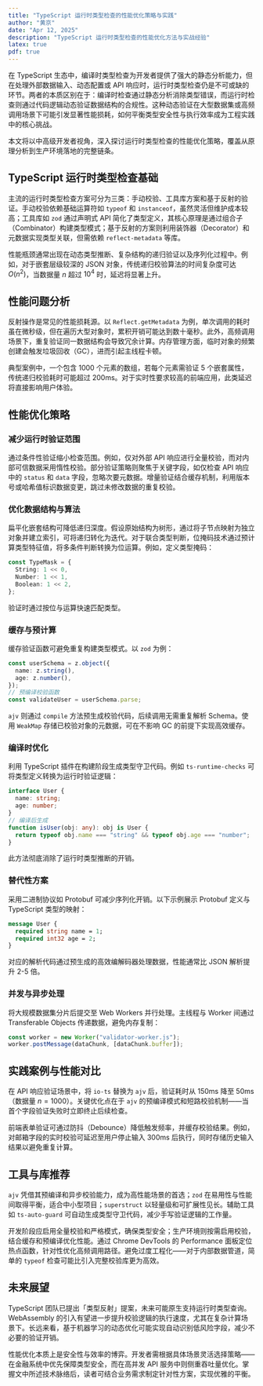 ```yaml
---
title: "TypeScript 运行时类型检查的性能优化策略与实践"
author: "黄京"
date: "Apr 12, 2025"
description: "TypeScript 运行时类型检查的性能优化方法与实战经验"
latex: true
pdf: true
---
```



在 TypeScript 生态中，编译时类型检查为开发者提供了强大的静态分析能力，但在处理外部数据输入、动态配置或 API 响应时，运行时类型检查仍是不可或缺的环节。两者的本质区别在于：编译时检查通过静态分析消除类型错误，而运行时检查则通过代码逻辑动态验证数据结构的合规性。这种动态验证在大型数据集或高频调用场景下可能引发显著性能损耗，如何平衡类型安全性与执行效率成为工程实践中的核心挑战。

本文将以中高级开发者视角，深入探讨运行时类型检查的性能优化策略，覆盖从原理分析到生产环境落地的完整链条。

## TypeScript 运行时类型检查基础

主流的运行时类型检查方案可分为三类：手动校验、工具库方案和基于反射的验证。手动校验依赖基础运算符如 `typeof` 和 `instanceof`，虽然灵活但维护成本较高；工具库如 `zod` 通过声明式 API 简化了类型定义，其核心原理是通过组合子（Combinator）构建类型模式；基于反射的方案则利用装饰器（Decorator）和元数据实现类型关联，但需依赖 `reflect-metadata` 等库。

性能瓶颈通常出现在动态类型推断、复杂结构的递归验证以及序列化过程中。例如，对于嵌套层级较深的 JSON 对象，传统递归校验算法的时间复杂度可达 $O(n^2)$，当数据量 $n$ 超过 $10^4$ 时，延迟将显著上升。

## 性能问题分析

反射操作是常见的性能损耗源。以 `Reflect.getMetadata` 为例，单次调用的耗时虽在微秒级，但在遍历大型对象时，累积开销可能达到数十毫秒。此外，高频调用场景下，重复验证同一数据结构会导致冗余计算。内存管理方面，临时对象的频繁创建会触发垃圾回收（GC），进而引起主线程卡顿。

典型案例中，一个包含 1000 个元素的数组，若每个元素需验证 5 个嵌套属性，传统递归校验耗时可能超过 200ms。对于实时性要求较高的前端应用，此类延迟将直接影响用户体验。

## 性能优化策略

### 减少运行时验证范围

通过条件性验证缩小检查范围。例如，仅对外部 API 响应进行全量校验，而对内部可信数据采用惰性校验。部分验证策略则聚焦于关键字段，如仅检查 API 响应中的 `status` 和 `data` 字段，忽略次要元数据。增量验证结合缓存机制，利用版本号或哈希值标识数据变更，跳过未修改数据的重复校验。

### 优化数据结构与算法

扁平化嵌套结构可降低递归深度。假设原始结构为树形，通过将子节点映射为独立对象并建立索引，可将递归转化为迭代。对于联合类型判断，位掩码技术通过预计算类型特征值，将多条件判断转换为位运算。例如，定义类型掩码：

```typescript
const TypeMask = {
  String: 1 << 0,
  Number: 1 << 1,
  Boolean: 1 << 2,
};
```

验证时通过按位与运算快速匹配类型。

### 缓存与预计算

缓存验证函数可避免重复构建类型模式。以 `zod` 为例：

```typescript
const userSchema = z.object({
  name: z.string(),
  age: z.number(),
});
// 预编译校验函数
const validateUser = userSchema.parse;
```

`ajv` 则通过 `compile` 方法预生成校验代码，后续调用无需重复解析 Schema。使用 `WeakMap` 存储已校验对象的元数据，可在不影响 GC 的前提下实现高效缓存。

### 编译时优化

利用 TypeScript 插件在构建阶段生成类型守卫代码。例如 `ts-runtime-checks` 可将类型定义转换为运行时验证逻辑：

```typescript
interface User {
  name: string;
  age: number;
}
// 编译后生成
function isUser(obj: any): obj is User {
  return typeof obj.name === "string" && typeof obj.age === "number";
}
```

此方法彻底消除了运行时类型推断的开销。

### 替代性方案

采用二进制协议如 Protobuf 可减少序列化开销。以下示例展示 Protobuf 定义与 TypeScript 类型的映射：

```protobuf
message User {
  required string name = 1;
  required int32 age = 2;
}
```

对应的解析代码通过预生成的高效编解码器处理数据，性能通常比 JSON 解析提升 2-5 倍。

### 并发与异步处理

将大规模数据集分片后提交至 Web Workers 并行处理。主线程与 Worker 间通过 Transferable Objects 传递数据，避免内存复制：

```typescript
const worker = new Worker("validator-worker.js");
worker.postMessage(dataChunk, [dataChunk.buffer]);
```

## 实践案例与性能对比

在 API 响应验证场景中，将 `io-ts` 替换为 `ajv` 后，验证耗时从 150ms 降至 50ms（数据量 $n=1000$）。关键优化点在于 `ajv` 的预编译模式和短路校验机制——当首个字段验证失败时立即终止后续检查。

前端表单验证可通过防抖（Debounce）降低触发频率，并缓存校验结果。例如，对邮箱字段的实时校验可延迟至用户停止输入 300ms 后执行，同时存储历史输入结果以避免重复计算。

## 工具与库推荐

`ajv` 凭借其预编译和异步校验能力，成为高性能场景的首选；`zod` 在易用性与性能间取得平衡，适合中小型项目；`superstruct` 以轻量级和可扩展性见长。辅助工具如 `ts-auto-guard` 可自动生成类型守卫代码，减少手写验证逻辑的工作量。


开发阶段应启用全量校验和严格模式，确保类型安全；生产环境则按需启用校验，结合缓存和预编译优化性能。通过 Chrome DevTools 的 Performance 面板定位热点函数，针对性优化高频调用路径。避免过度工程化——对于内部数据管道，简单的 `typeof` 检查可能比引入完整校验库更为高效。

## 未来展望

TypeScript 团队已提出「类型反射」提案，未来可能原生支持运行时类型查询。WebAssembly 的引入有望进一步提升校验逻辑的执行速度，尤其在复杂计算场景下。长远来看，基于机器学习的动态优化可能实现自动识别低风险字段，减少不必要的验证开销。


性能优化本质上是安全性与效率的博弈。开发者需根据具体场景灵活选择策略——在金融系统中优先保障类型安全，而在高并发 API 服务中则侧重吞吐量优化。掌握文中所述技术脉络后，读者可结合业务需求制定针对性方案，实现优雅的平衡。
